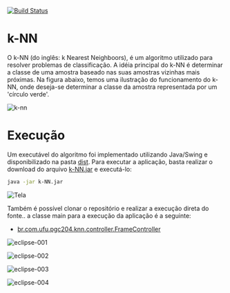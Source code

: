 
[![Build Status](https://travis-ci.org/dalifreire/k-NN.svg?branch=master)](https://travis-ci.org/dalifreire/k-NN)

# k-NN

O k-NN (do inglês: k Nearest Neighboors), é um algoritmo utilizado para resolver problemas de classificação. A idéia principal do k-NN é determinar a classe de uma amostra baseado nas suas amostras vizinhas mais próximas. Na figura abaixo, temos uma ilustração do funcionamento do k-NN, onde deseja-se determinar a classe da amostra representada por um 'círculo verde'.

![k-nn](https://user-images.githubusercontent.com/10319140/38783898-84680b6c-40df-11e8-9a99-bfd6f52a6b2a.png)


# Execução

Um executável do algoritmo foi implementado utilizando Java/Swing e disponibilizado na pasta [dist](https://github.com/dalifreire/k-NN/tree/master/dist). Para executar a aplicação, basta realizar o download do arquivo [k-NN.jar](https://github.com/dalifreire/k-NN/tree/master/dist/k-NN.jar) e executá-lo:
```sh
java -jar k-NN.jar
```

![Tela](https://user-images.githubusercontent.com/10319140/38783580-4f1a7fbc-40da-11e8-821e-ea105779b518.png)


Também é possível clonar o repositório e realizar a execução direta do fonte.. a classe main para a execução da aplicação é a seguinte:

* [br.com.ufu.pgc204.knn.controller.FrameController](https://github.com/dalifreire/k-NN/blob/master/knn/src/main/java/br/com/ufu/pgc204/knn/controller/FrameController.java)

![eclipse-001](https://user-images.githubusercontent.com/10319140/38783905-a26b9674-40df-11e8-8306-a884ff0d30b2.png)

![eclipse-002](https://user-images.githubusercontent.com/10319140/38783929-18db1348-40e0-11e8-9285-5aeb461b140a.png)

![eclipse-003](https://user-images.githubusercontent.com/10319140/38783933-39878c02-40e0-11e8-8870-7435eabe15af.png)

![eclipse-004](https://user-images.githubusercontent.com/10319140/38783943-56ba1e02-40e0-11e8-8e8e-ee2426f90e47.png)
